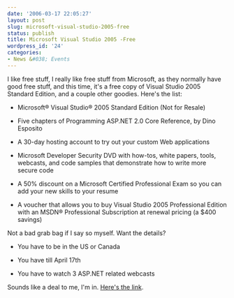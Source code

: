 ```yaml
---
date: '2006-03-17 22:05:27'
layout: post
slug: microsoft-visual-studio-2005-free
status: publish
title: Microsoft Visual Studio 2005 -Free
wordpress_id: '24'
categories:
- News &#038; Events
---
```


I like free stuff, I really like free stuff from Microsoft, as they normally have good free stuff, and this time, it's a free copy of Visual Studio 2005 Standard Edition, and a couple other goodies. Here's the list:



	
  * Microsoft® Visual Studio® 2005 Standard Edition (Not for Resale)

	
  * Five chapters of Programming ASP.NET 2.0 Core Reference, by Dino Esposito

	
  * A 30-day hosting account to try out your custom Web applications

	
  * Microsoft Developer Security DVD with how-tos, white papers, tools, webcasts, and code samples that demonstrate how to write more secure code

	
  * A 50% discount on a Microsoft Certified Professional Exam so you can add your new skills to your resume

	
  * A voucher that allows you to buy Visual Studio 2005 Professional Edition with an MSDN® Professional Subscription at renewal pricing (a $400 savings)


Not a bad grab bag if I say so myself. Want the details?

	
  * You have to be in the US or Canada

	
  * You have till April 17th

	
  * You have to watch 3 ASP.NET related webcasts


Sounds like a deal to me, I'm in. [Here's the link](http://www.learn2asp.net/campaign.aspx).
